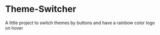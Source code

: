 # Theme-Switcher

A little project to switch themes by buttons and have a rainbow color logo on hover
